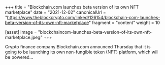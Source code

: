 +++
title = "Blockchain.com launches beta version of its own NFT marketplace"
date = "2021-12-02"
canonicalUrl = "https://www.theblockcrypto.com/linked/126154/blockchain-com-launches-beta-version-of-its-own-nft-marketplace"
fragment = "content"
weight = 10

[asset]
    image = "blockchaincom-launches-beta-version-of-its-own-nft-marketplace.jpeg"
+++

Crypto finance company Blockchain.com announced Thursday that it is going 
to be launching its own non-fungible token (NFT) platform, which will be 
powered...
